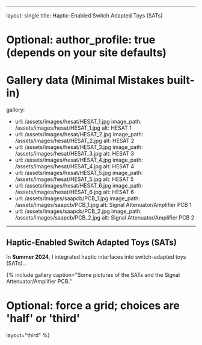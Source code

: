 <!-- <h2>Haptic-Enabled Switch Adapted Toys (SAT)s</h2>

In Summer 2024, I worked on integrating haptic interfaces into switch-adapted toys (SATs). Haptic interfaces can be used to characterize visual or auditory responses into normal vibrotactile feedback, like a phone’s ringer. SATs are developed specifically for children with cerebral palsy or limited motor function, so that the traditional input mechanism of a electronic toy can be adapted to a motor function, such as a muscle contraction, that is convenient for the child. The goal was to incorporate haptic feedback into this adapted input mechanism to provide additional stimulus and sensory input. By the end of the summer, I presented a prototype to the president of ReplayForKids, a nonprofit organization, and received valuable feedback on tailoring the device for educators and therapists. From Fall 2024 to Spring 2025, I mainly worked on developing a clean PCB that would work directly with the button's enclosure. For this upcoming Fall 2025, I will be coordinating with ReplayForKids to include the parts for these prototypes at their annual workshop. I will also be seeking out therapists and educators for testing these toys with children.

<figure class="third">
  <a href="{{ site.baseurl }}/assets/images/hesat/HESAT_1.jpg">
    <img src="{{ site.baseurl }}/assets/images/hesat/HESAT_1.jpg" alt="HESAT 1" style="max-height: 151px; height: auto; object-fit: contain;">
  </a>
  <a href="{{ site.baseurl }}/assets/images/hesat/HESAT_2.jpg">
    <img src="{{ site.baseurl }}/assets/images/hesat/HESAT_2.jpg" alt="HESAT 2" style="max-height: 151px; height: auto; object-fit: contain;">
  </a>
  <a href="{{ site.baseurl }}/assets/images/hesat/HESAT_3.jpg">
    <img src="{{ site.baseurl }}/assets/images/hesat/HESAT_3.jpg" alt="HESAT 3" style="max-height: 151px; height: auto; object-fit: contain;">
  </a>
  <a href="{{ site.baseurl }}/assets/images/hesat/HESAT_4.jpg">
    <img src="{{ site.baseurl }}/assets/images/hesat/HESAT_4.jpg" alt="HESAT 4" style="max-height: 151px; height: auto; object-fit: contain;">
  </a>
  <a href="{{ site.baseurl }}/assets/images/hesat/HESAT_5.jpg">
    <img src="{{ site.baseurl }}/assets/images/hesat/HESAT_5.jpg" alt="HESAT 5" style="max-height: 151px; height: auto; object-fit: contain;">
  </a>
  <a href="{{ site.baseurl }}/assets/images/hesat/HESAT_6.jpg">
    <img src="{{ site.baseurl }}/assets/images/hesat/HESAT_6.jpg" alt="HESAT 6" style="max-height: 151px; height: auto; object-fit: contain;">
  </a>
  <a href="{{ site.baseurl }}/assets/images/saapcb/PCB_1.jpg">
    <img src="{{ site.baseurl }}/assets/images/saapcb/PCB_1.jpg" alt="PCB 1" style="max-height: 151px; height: auto; object-fit: contain;">
  </a>
  <a href="{{ site.baseurl }}/assets/images/saapcb/PCB_2.jpg">
    <img src="{{ site.baseurl }}/assets/images/saapcb/PCB_2.jpg" alt="PCB 2" style="max-height: 151px; height: auto; object-fit: contain;">
  </a>
  <figcaption>Some pictures of the SATs and the Signal Attenuator/Amplifier PCB.</figcaption>
</figure> -->

---
layout: single
title: Haptic-Enabled Switch Adapted Toys (SATs)
# Optional: author_profile: true  (depends on your site defaults)
# Gallery data (Minimal Mistakes built-in)
gallery:
  - url:  /assets/images/hesat/HESAT_1.jpg
    image_path: /assets/images/hesat/HESAT_1.jpg
    alt: HESAT 1
  - url:  /assets/images/hesat/HESAT_2.jpg
    image_path: /assets/images/hesat/HESAT_2.jpg
    alt: HESAT 2
  - url:  /assets/images/hesat/HESAT_3.jpg
    image_path: /assets/images/hesat/HESAT_3.jpg
    alt: HESAT 3
  - url:  /assets/images/hesat/HESAT_4.jpg
    image_path: /assets/images/hesat/HESAT_4.jpg
    alt: HESAT 4
  - url:  /assets/images/hesat/HESAT_5.jpg
    image_path: /assets/images/hesat/HESAT_5.jpg
    alt: HESAT 5
  - url:  /assets/images/hesat/HESAT_6.jpg
    image_path: /assets/images/hesat/HESAT_6.jpg
    alt: HESAT 6
  - url:  /assets/images/saapcb/PCB_1.jpg
    image_path: /assets/images/saapcb/PCB_1.jpg
    alt: Signal Attenuator/Amplifier PCB 1
  - url:  /assets/images/saapcb/PCB_2.jpg
    image_path: /assets/images/saapcb/PCB_2.jpg
    alt: Signal Attenuator/Amplifier PCB 2
---

## Haptic-Enabled Switch Adapted Toys (SATs)

In **Summer 2024**, I integrated haptic interfaces into switch-adapted toys (SATs)…
<!-- your polished write-up here -->

{% include gallery
   caption="Some pictures of the SATs and the Signal Attenuator/Amplifier PCB."
   # Optional: force a grid; choices are 'half' or 'third'
   layout="third"
%}